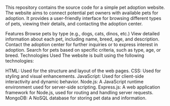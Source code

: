 This repository contains the source code for a simple pet adoption website. The website aims to connect potential pet owners with available pets for adoption. It provides a user-friendly interface for browsing different types of pets, viewing their details, and contacting the adoption center.

Features
Browse pets by type (e.g., dogs, cats, dinos, etc.)
View detailed information about each pet, including name, breed, age, and description.
Contact the adoption center for further inquiries or to express interest in adoption.
Search for pets based on specific criteria, such as type, age, or breed.
Technologies Used
The website is built using the following technologies:

HTML: Used for the structure and layout of the web pages.
CSS: Used for styling and visual enhancements.
JavaScript: Used for client-side interactivity and dynamic behavior.
Node.js: A JavaScript runtime environment used for server-side scripting.
Express.js: A web application framework for Node.js, used for routing and handling server requests.
MongoDB: A NoSQL database for storing pet data and information.
